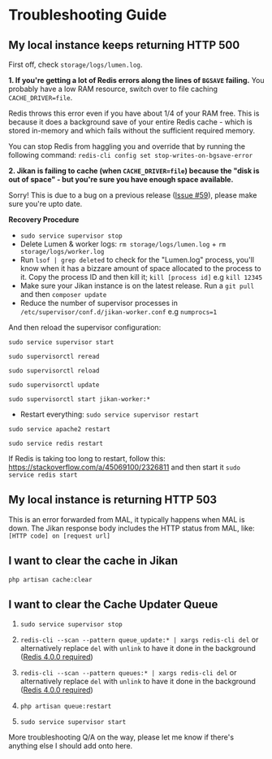 # Troubleshooting Guide

## My local instance keeps returning HTTP 500

First off, check `storage/logs/lumen.log`.

**1. If you're getting a lot of Redis errors along the lines of `BGSAVE` failing.**
You probably have a low RAM resource, switch over to file caching `CACHE_DRIVER=file`.

Redis throws this error even if you have about 1/4 of your RAM free. This is because it does a background save of your entire Redis cache - which is stored in-memory and which fails without the sufficient required memory.

You can stop Redis from haggling you and override that by running the following command: `redis-cli config set stop-writes-on-bgsave-error`

**2. Jikan is failing to cache (when `CACHE_DRIVER=file`) because the "disk is out of space" - but you're sure you have enough space available.**

Sorry! This is due to a bug on a previous release ([Issue #59](https://github.com/jikan-me/jikan-rest/issues/59)), please make sure you're upto date.

**Recovery Procedure**
- `sudo service supervisor stop`
- Delete Lumen & worker logs: `rm storage/logs/lumen.log` + `rm storage/logs/worker.log`
- Run `lsof | grep deleted` to check for the "Lumen.log" process, you'll know when it has a bizzare amount of space allocated to the process to it. Copy the process ID and then kill it; `kill [process id]` e.g `kill 12345`
- Make sure your Jikan instance is on the latest release. Run a `git pull` and then `composer update`
- Reduce the number of supervisor processes in `/etc/supervisor/conf.d/jikan-worker.conf` e.g `numprocs=1`

And then reload the supervisor configuration:

`sudo service supervisor start`

`sudo supervisorctl reread`

`sudo supervisorctl reload`

`sudo supervisorctl update`

`sudo supervisorctl start jikan-worker:*`

- Restart everything:
`sudo service supervisor restart`

`sudo service apache2 restart`

`sudo service redis restart`

If Redis is taking too long to restart, follow this: https://stackoverflow.com/a/45069100/2326811 and then start it `sudo service redis start`

## My local instance is returning HTTP 503

 This is an error forwarded from MAL, it typically happens when MAL is down. The Jikan response body includes the HTTP status from MAL, like: `[HTTP code] on [request url]` 

## I want to clear the cache in Jikan
`php artisan cache:clear`

## I want to clear the Cache Updater Queue
1. `sudo service supervisor stop`

2. `redis-cli --scan --pattern queue_update:* | xargs redis-cli del` or alternatively replace `del` with `unlink` to have it done in the background ([Redis 4.0.0 required](https://redis.io/commands/unlink))

3. `redis-cli --scan --pattern queues:* | xargs redis-cli del` or alternatively replace `del` with `unlink` to have it done in the background ([Redis 4.0.0 required](https://redis.io/commands/unlink))

4. `php artisan queue:restart`

5. `sudo service supervisor start`


More troubleshooting Q/A on the way, please let me know if there's anything else I should add onto here.
